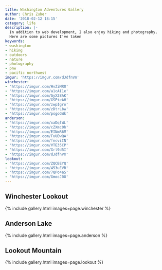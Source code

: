 ```yaml
---
title: Washington Adventures Gallery
author: Chris Zuber
date: '2018-02-12 18:15'
category: life
description: |-
  In addition to web development, I also enjoy hiking and photography.
  Here are some pictures I've taken
keywords:
- washington
- hiking
- outdoors
- nature
- photography
- pnw
- pacific northwest
imgur: 'https://imgur.com/dJdfnVm'
winchester:
- 'https://imgur.com/HvZiMRO'
- 'https://imgur.com/a1cAI1e'
- 'https://imgur.com/GyX28AK'
- 'https://imgur.com/GSPieAH'
- 'https://imgur.com/zwpIgro'
- 'https://imgur.com/zDtrLbw'
- 'https://imgur.com/psgoGWk'
anderson:
- 'https://imgur.com/xaDqlWL'
- 'https://imgur.com/cZXmc0h'
- 'https://imgur.com/EINmR6M'
- 'https://imgur.com/FuUBwQA'
- 'https://imgur.com/fncviIN'
- 'https://imgur.com/VTE35CP'
- 'https://imgur.com/Xrl9d5I'
- 'https://imgur.com/dJdfnVm'
lookout:
- 'https://imgur.com/ZQCBEYQ'
- 'https://imgur.com/453uEVR'
- 'https://imgur.com/7QPo4aS'
- 'https://imgur.com/GmocJ0O'
---
```

## Winchester Lookout
{% include gallery.html images=page.winchester %}

## Anderson Lake
{% include gallery.html images=page.anderson %}

## Lookout Mountain
{% include gallery.html images=page.lookout %}

